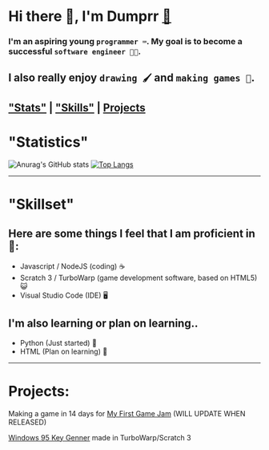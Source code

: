 # Hi there 👋, I'm Dumprr [📨](mailto:duhhhmprr@proton.me)
### I'm an aspiring young `programmer ⌨️`. My goal is to become a successful `software engineer 👨‍💻`.
I also really enjoy `drawing 🖌️` and `making games 👾`.
---
[**"Stats"**](https://github.com/dumprr#statistics) | [**"Skills"**](https://github.com/dumprr#skillset) | [**Projects**](https://github.com/dumprr#projects)
---
# "Statistics"

![Anurag's GitHub stats](https://github-readme-stats.vercel.app/api?username=Dumprr&show_icons=true&theme=tokyonight)
[![Top Langs](https://github-readme-stats.vercel.app/api/top-langs/?username=Dumprr&layout=donut)](https://github.com/anuraghazra/github-readme-stats)

---
# "Skillset"
## Here are some things I feel that I am proficient in 💪:
- Javascript / NodeJS (coding) ☕
- Scratch 3 / TurboWarp (game development software, based on HTML5) 😺
- Visual Studio Code (IDE) 🖥️ 

## I'm also learning or plan on learning..
- Python (Just started) 🐍
- HTML (Plan on learning) 📝
---

# Projects:

Making a game in 14 days for [My First Game Jam](https://itch.io/jam/my-first-game-jam-summer-2023) (WILL UPDATE WHEN RELEASED)

[Windows 95 Key Genner](https://dumprr.github.io/Win95CDKey/) made in TurboWarp/Scratch 3 



